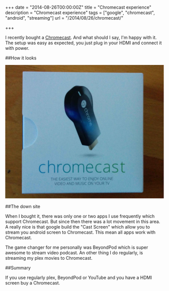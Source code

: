 +++
date = "2014-08-26T00:00:00Z"
title = "Chromecast experience"
description = "Chromecast experience"
tags = ["google", "chromecast", "android", "streaming"]
url = "/2014/08/26/chromecast/"

+++

I recently bought a [Chromecast](http://www.google.com/intl/en/chrome/devices/chromecast/). And what should I say, I'm happy with it. 
The setup was easy as expected, you just plug in your HDMI and connect it with power. 

##How it looks

![Chromecast](/blog-bilder/2014-08-26-Chromecast-img.jpg)

##The down site

When I bought it, there was only one or two apps I use frequently which support Chromecast. But since then there was a lot movement in this area.
A really nice is that google build the "Cast Screen" which allow you to stream you android screen to Chromecast. This mean all apps work with Chromecast. 

The game changer for me personally was BeyondPod which is super awesome to stream video podcast. An other thing 
I do regularly, is streaming my plex movies to Chromecast. 

##Summary

If you use regularly plex, BeyondPod or YouTube and you have a HDMI screen buy a Chromecast. 
